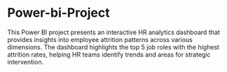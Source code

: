 # Power-bi-Project
This Power BI project presents an interactive HR analytics dashboard that provides insights into employee attrition patterns across various dimensions. The dashboard highlights the top 5 job roles with the highest attrition rates, helping HR teams identify trends and areas for strategic intervention.
